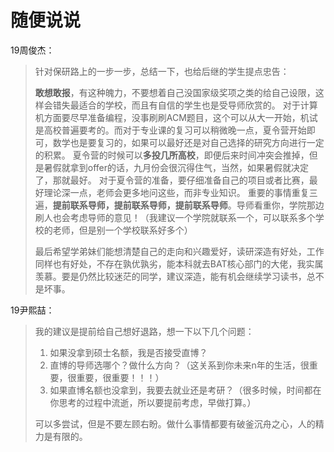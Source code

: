 # 随便说说

19周俊杰：

> 针对保研路上的一步一步，总结一下，也给后继的学生提点忠告：
>
> **敢想敢报**，有这种魄力，不要想着自己没国家级奖项之类的给自己设限，这样会错失最适合的学校，而且有自信的学生也是受导师欣赏的。 对于计算机方面要尽早准备编程，没事刷刷ACM题目，这个可以从大一开始，机试是高校普遍要考的。而对于专业课的复习可以稍微晚一点，夏令营开始即可，数学也是要复习的，如果可以最好还是对自己选择的研究方向进行一定的积累。 夏令营的时候可以**多投几所高校**，即便后来时间冲突会推掉，但是暑假就拿到offer的话，九月份会很沉得住气，当然，如果暑假就决定了，那就最好。 对于夏令营的准备，要仔细准备自己的项目或者比赛，最好理论深一点，老师会更多地问这些，而非专业知识。 重要的事情重复三遍，**提前联系导师，提前联系导师，提前联系导师**。导师看重你，学院那边刷人也会考虑导师的意见！（我建议一个学院就联系一个，可以联系多个学校的老师，但是别一个学校联系好多个）
>
> 最后希望学弟妹们能想清楚自己的走向和兴趣爱好，读研深造有好处，工作同样也有好处，不存在孰优孰劣，能本科就去BAT核心部门的大佬，我实属羡慕。要是仍然比较迷茫的同学，建议深造，能有机会继续学习读书，总不是坏事。

19尹熙喆：

> 我的建议是提前给自己想好退路，想一下以下几个问题：
>
> 1. 如果没拿到硕士名额，我是否接受直博？
> 2. 直博的导师选哪个？做什么方向？（这关系到你未来n年的生活，很重要，很重要，很重要！！！）
> 3. 如果直博名额也没拿到，我要去就业还是考研？（很多时候，时间都在你思考的过程中流逝，所以要提前考虑，早做打算。）
>
> 可以多尝试，但是不要左顾右盼。做什么事情都要有破釜沉舟之心，人的精力是有限的。
